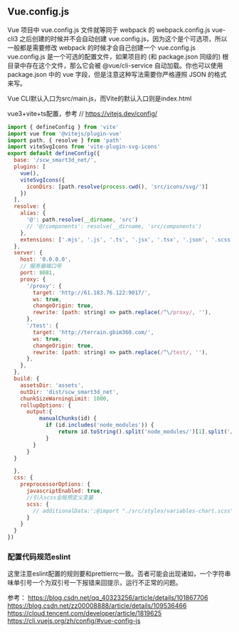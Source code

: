 ## Vue.config.js
Vue 项目中 vue.config.js 文件就等同于 webpack 的 webpack.config.js
vue-cli3 之后创建的时候并不会自动创建 vue.config.js，因为这个是个可选项，所以一般都是需要修改 webpack 的时候才会自己创建一个 vue.config.js
vue.config.js 是一个可选的配置文件，如果项目的 (和 package.json 同级的) 根目录中存在这个文件，那么它会被 @vue/cli-service 自动加载。你也可以使用 package.json 中的 vue 字段，但是注意这种写法需要你严格遵照 JSON 的格式来写。

Vue CLI默认入口为src/main.js，而Vite的默认入口则是index.html


vue3+vite+ts配置，参考
// https://vitejs.dev/config/

````javascript
import { defineConfig } from 'vite'
import vue from '@vitejs/plugin-vue'
import path, { resolve } from 'path'
import viteSvgIcons from 'vite-plugin-svg-icons'
export default defineConfig({
  base: '/scw_smart3d_net/',
  plugins: [
    vue(),
    viteSvgIcons({
      iconDirs: [path.resolve(process.cwd(), 'src/icons/svg/')]
    })
  ],
  resolve: {
    alias: {
      '@': path.resolve(__dirname, 'src')
      // '@/components': resolve(__dirname, 'src/components')
    },
    extensions: ['.mjs', '.js', '.ts', '.jsx', '.tsx', '.json', '.scss']
  },
  server: {
    host: '0.0.0.0',
    // 服务器端口号
    port: 8081,
    proxy: {
      '/proxy': {
        target: 'http://61.183.76.122:9017/',
        ws: true,
        changeOrigin: true,
        rewrite: (path: string) => path.replace(/^\/proxy/, ''),
      },
      '/test': {
        target: 'http://terrain.gbim360.com/',
        ws: true,
        changeOrigin: true,
        rewrite: (path: string) => path.replace(/^\/test/, ''),
      },
    },
  },
  build: {
    assetsDir: 'assets',
    outDir: 'dist/scw_smart3d_net',
    chunkSizeWarningLimit: 1000,
    rollupOptions: {
      output:{
          manualChunks(id) {
            if (id.includes('node_modules')) {
                return id.toString().split('node_modules/')[1].split('/')[0].toString();
            }
        }
      }
  }

  },
  css: {
    preprocessorOptions: {
      javascriptEnabled: true,
      //引入scss全局预定义变量
      scss: {
        // additionalData:';@import "./src/styles/variables-chart.scss";@import "./src/styles/index.scss";'
      }
    }
  }
})
````
### 配置代码规范eslint

这里注意eslint配置的规则要和prettierrc一致。否者可能会出现诸如，一个字符串味单引号一个为双引号一下报错来回提示，运行不正常的问题。


参考：
<https://blog.csdn.net/qq_40323256/article/details/101867706> 
<https://blog.csdn.net/zz00008888/article/details/109536466> 
<https://cloud.tencent.com/developer/article/1819625>
<https://cli.vuejs.org/zh/config/#vue-config-js> 
